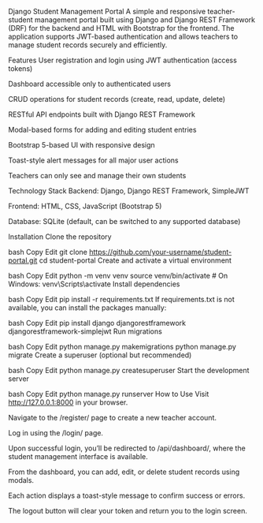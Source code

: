 Django Student Management Portal
A simple and responsive teacher-student management portal built using Django and Django REST Framework (DRF) for the backend and HTML with Bootstrap for the frontend. The application supports JWT-based authentication and allows teachers to manage student records securely and efficiently.

Features
User registration and login using JWT authentication (access tokens)

Dashboard accessible only to authenticated users

CRUD operations for student records (create, read, update, delete)

RESTful API endpoints built with Django REST Framework

Modal-based forms for adding and editing student entries

Bootstrap 5-based UI with responsive design

Toast-style alert messages for all major user actions

Teachers can only see and manage their own students

Technology Stack
Backend: Django, Django REST Framework, SimpleJWT

Frontend: HTML, CSS, JavaScript (Bootstrap 5)

Database: SQLite (default, can be switched to any supported database)

Installation
Clone the repository

bash
Copy
Edit
git clone https://github.com/your-username/student-portal.git
cd student-portal
Create and activate a virtual environment

bash
Copy
Edit
python -m venv venv
source venv/bin/activate      # On Windows: venv\Scripts\activate
Install dependencies

bash
Copy
Edit
pip install -r requirements.txt
If requirements.txt is not available, you can install the packages manually:

bash
Copy
Edit
pip install django djangorestframework djangorestframework-simplejwt
Run migrations

bash
Copy
Edit
python manage.py makemigrations
python manage.py migrate
Create a superuser (optional but recommended)

bash
Copy
Edit
python manage.py createsuperuser
Start the development server

bash
Copy
Edit
python manage.py runserver
How to Use
Visit http://127.0.0.1:8000 in your browser.

Navigate to the /register/ page to create a new teacher account.

Log in using the /login/ page.

Upon successful login, you’ll be redirected to /api/dashboard/, where the student management interface is available.

From the dashboard, you can add, edit, or delete student records using modals.

Each action displays a toast-style message to confirm success or errors.

The logout button will clear your token and return you to the login screen.
